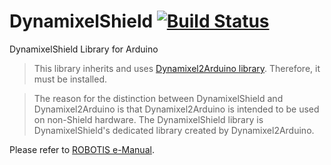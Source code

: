 # DynamixelShield [![Build Status](https://travis-ci.org/ROBOTIS-GIT/DynamixelShield.svg?branch=master)](https://travis-ci.org/ROBOTIS-GIT/DynamixelShield)

DynamixelShield Library for Arduino
> This library inherits and uses [Dynamixel2Arduino library](https://github.com/ROBOTIS-GIT/Dynamixel2Arduino).
Therefore, it must be installed.

> The reason for the distinction between DynamixelShield and Dynamixel2Arduino is that Dynamixel2Arduino is intended to be used on non-Shield hardware. The DynamixelShield library is DynamixelShield's dedicated library created by Dynamixel2Arduino.

Please refer to [ROBOTIS e-Manual](http://emanual.robotis.com/docs/en/parts/interface/dynamixel_shield/).
